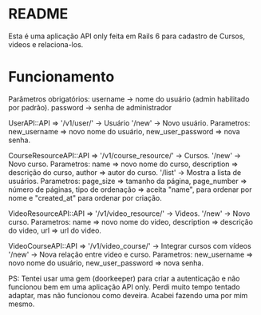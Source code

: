 # README

Esta é uma aplicação API only feita em Rails 6 para cadastro de Cursos, videos e relaciona-los. 

# Funcionamento

Parâmetros obrigatórios:
  username -> nome do usuário (admin habilitado por padrão).
  password -> senha de administrador

UserAPI::API => '/v1/user/' -> Usuário 
  '/new' -> Novo usuário. Parametros: new_username => novo nome do usuário, new_user_password => nova senha.
  
CourseResourceAPI::API => '/v1/course_resource/' -> Cursos.
  '/new' -> Novo curso. Parametros: name => novo nome do curso, description => descrição do curso, author => autor do curso.
  '/list' -> Mostra a lista de usuários. Parametros: page_size => tamanho da página, page_number => número de páginas, tipo de ordenação => aceita "name", para ordenar por nome e "created_at" para ordenar por criação. 
  
VideoResourceAPI::API => '/v1/video_resource/' -> Videos.
  '/new' -> Novo curso. Parametros: name => novo nome do video, description => descrição do video, url => url do video.
    
VideoCourseAPI::API => '/v1/video_course/' -> Integrar cursos com vídeos
  '/new' -> Nova relação entre video e curso. Parametros: new_username => novo nome do usuário, new_user_password => nova senha.

PS: Tentei usar uma gem (doorkeeper) para criar a autenticação e não funcionou bem em uma aplicação API only. Perdi muito tempo tentado adaptar, mas não funcionou como deveira. Acabei fazendo uma por mim mesmo. 

